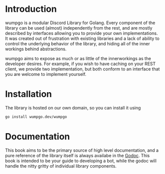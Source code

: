 # Introduction

wumpgo is a modular Discord Library for Golang.  Every component of the library can be used (almost) independently from the rest, and are mostly described by interfaces allowing you to provide your own implementations.  It was created out of frustration with existing libraries and a lack of ability to control the underlying behavior of the library, and hiding all of the inner workings behind abstractions.

wumpgo aims to expose as much or as little of the innerworkings as the developer desires.  For example, if you wish to have caching on your REST client, we provide two implementation, but both conform to an interface that you are welcome to implement yourself.

# Installation

The library is hosted on our own domain, so you can install it using

```bash
go install wumpgo.dev/wumpgo
```

# Documentation

This book aims to be the primary source of high level documentation, and a pure reference of the library itself is always availabe in the [Godoc](https://pkg.go.dev/wumpgo.dev/wumpgo).  This book is intended to be your guide to developing a bot, while the godoc will handle the nitty gritty of individual library components.